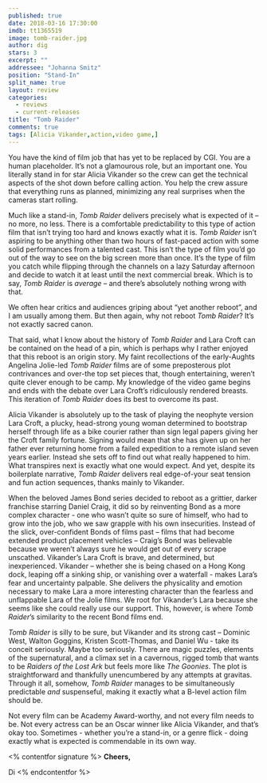 ```yaml
---
published: true
date: 2018-03-16 17:30:00
imdb: tt1365519
image: tomb-raider.jpg
author: dig
stars: 3
excerpt: ""
addressee: "Johanna Smitz"
position: "Stand-In"
split_name: true
layout: review
categories: 
  - reviews
  - current-releases
title: "Tomb Raider"
comments: true
tags: [Alicia Vikander,action,video game,]
---
```

You have the kind of film job that has yet to be replaced by CGI. You are a human placeholder. It’s not a glamourous role, but an important one. You literally stand in for star Alicia Vikander so the crew can get the technical aspects of the shot down before calling action. You help the crew assure that everything runs as planned, minimizing any real surprises when the cameras start rolling.

Much like a stand-in, _Tomb Raider_ delivers precisely what is expected of it – no more, no less. There is a comfortable predictability to this type of action film that isn’t trying too hard and knows exactly what it is. _Tomb Raider_ isn’t aspiring to be anything other than two hours of fast-paced action with some solid performances from a talented cast. This isn’t the type of film you’d go out of the way to see on the big screen more than once. It’s the type of film you catch while flipping through the channels on a lazy Saturday afternoon and decide to watch it at least until the next commercial break. Which is to say, _Tomb Raider_ is _average_ – and there’s absolutely nothing wrong with that.

We often hear critics and audiences griping about “yet another reboot”, and I am usually among them. But then again, why not reboot _Tomb Raider_? It’s not exactly sacred canon.

That said, what I know about the history of _Tomb Raider_ and Lara Croft can be contained on the head of a pin, which is perhaps why I rather enjoyed that this reboot is an origin story.  My faint recollections of the early-Aughts Angelina Jolie-led _Tomb Raider_ films are of some preposterous plot contrivances and over-the top set pieces that, though entertaining, weren’t quite clever enough to be camp. My knowledge of the video game begins and ends with the debate over Lara Croft’s ridiculously rendered breasts. This iteration of _Tomb Raider_ does its best to overcome its past.

Alicia Vikander is absolutely up to the task of playing the neophyte version Lara Croft, a plucky, head-strong young woman determined to bootstrap herself through life as a bike courier rather than sign legal papers giving her the Croft family fortune. Signing would mean that she has given up on her father ever returning home from a failed expedition to a remote island seven years earlier. Instead she sets off to find out what really happened to him. What transpires next is exactly what one would expect. And yet, despite its boilerplate narrative, _Tomb Raider_ delivers real edge-of-your seat tension and fun action sequences, thanks mainly to Vikander.

When the beloved James Bond series decided to reboot as a grittier, darker franchise starring Daniel Craig, it did so by reinventing Bond as a more complex character  - one who wasn’t quite so sure of himself, who had to grow into the job, who we saw grapple with his own insecurities. Instead of the slick, over-confident Bonds of films past – films that had become extended product placement vehicles – Craig’s Bond was believable because we weren’t always sure he would get out of every scrape unscathed. Vikander’s Lara Croft is brave, and determined, but inexperienced. Vikander – whether she is being chased on a Hong Kong dock, leaping off a sinking ship, or vanishing over a waterfall -  makes Lara’s fear and uncertainty palpable. She delivers the physicality and emotion necessary to make Lara a more interesting character than the fearless and unflappable Lara of the Jolie films. We root for Vikander’s Lara because she seems like she could really use our support. This, however, is where _Tomb Raider_’s similarity to the recent Bond films end.

_Tomb Raider_ is silly to be sure, but Vikander and its strong cast – Dominic West, Walton Goggins, Kristen Scott-Thomas, and Daniel Wu -  take its conceit seriously. Maybe too seriously. There are magic puzzles, elements of the supernatural, and a climax set in a cavernous, rigged tomb that wants to be _Raiders of the Lost Ark_ but feels more like _The Goonies_.  The plot is straightforward and thankfully unencumbered by any attempts at gravitas.  Through it all, somehow, _Tomb Raider_ manages to be simultaneously predictable _and_ suspenseful, making it exactly what a B-level action film should be.

Not every film can be Academy Award-worthy, and not every film needs to be. Not every actress can be an Oscar winner like Alicia Vikander, and that’s okay too.  Sometimes  - whether you’re a stand-in, or a genre flick - doing exactly what is expected is commendable in its own way.

<% contentfor signature %>
**Cheers,**

Di
<% endcontentfor %>